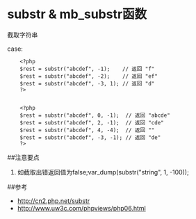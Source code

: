 # substr & mb_substr函数


截取字符串


case:


        <?php
        $rest = substr("abcdef", -1);    // 返回 "f"
        $rest = substr("abcdef", -2);    // 返回 "ef"
        $rest = substr("abcdef", -3, 1); // 返回 "d"
        ?>


        <?php
        $rest = substr("abcdef", 0, -1);  // 返回 "abcde"
        $rest = substr("abcdef", 2, -1);  // 返回 "cde"
        $rest = substr("abcdef", 4, -4);  // 返回 ""
        $rest = substr("abcdef", -3, -1); // 返回 "de"
        ?>




##注意要点

1. 如截取出错返回值为false;var_dump(substr("string", 1, -100));



##参考

- http://cn2.php.net/substr
- http://www.uw3c.com/phpviews/php06.html
